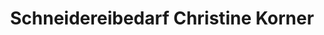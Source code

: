 ---
title: "Schneidereibedarf Christine Korner"
url: /augsburg/schneidereibedarf-christine-korner/
shop: Schneiderei
---